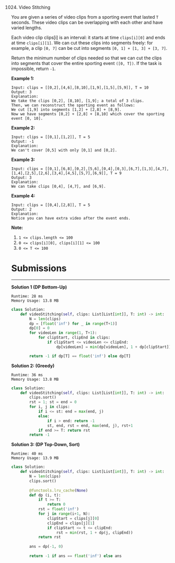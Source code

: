 1024. Video Stitching

You are given a series of video clips from a sporting event that lasted `T` seconds.  These video clips can be overlapping with each other and have varied lengths.

Each video clip clips[i] is an interval: it starts at time `clips[i][0]` and ends at time `clips[i][1]`.  We can cut these clips into segments freely: for example, a clip `[0, 7]` can be cut into segments `[0, 1] + [1, 3] + [3, 7]`.

Return the minimum number of clips needed so that we can cut the clips into segments that cover the entire sporting event `([0, T])`.  If the task is impossible, return `-1`.

 

**Example 1:**

```
Input: clips = [[0,2],[4,6],[8,10],[1,9],[1,5],[5,9]], T = 10
Output: 3
Explanation: 
We take the clips [0,2], [8,10], [1,9]; a total of 3 clips.
Then, we can reconstruct the sporting event as follows:
We cut [1,9] into segments [1,2] + [2,8] + [8,9].
Now we have segments [0,2] + [2,8] + [8,10] which cover the sporting event [0, 10].
```

**Example 2:**

```
Input: clips = [[0,1],[1,2]], T = 5
Output: -1
Explanation: 
We can't cover [0,5] with only [0,1] and [0,2].
```

**Example 3:**

```
Input: clips = [[0,1],[6,8],[0,2],[5,6],[0,4],[0,3],[6,7],[1,3],[4,7],[1,4],[2,5],[2,6],[3,4],[4,5],[5,7],[6,9]], T = 9
Output: 3
Explanation: 
We can take clips [0,4], [4,7], and [6,9].
```

**Example 4:**

```
Input: clips = [[0,4],[2,8]], T = 5
Output: 2
Explanation: 
Notice you can have extra video after the event ends.
```

**Note:**

1. `1 <= clips.length <= 100`
1. `0 <= clips[i][0], clips[i][1] <= 100`
1. `0 <= T <= 100`

# Submissions
---
**Solution 1 (DP Bottom-Up)**
```
Runtime: 28 ms
Memory Usage: 13.8 MB
```
```python
class Solution:
    def videoStitching(self, clips: List[List[int]], T: int) -> int:
        N = len(clips)
        dp = [float('inf') for _ in range(T+1)]
        dp[0] = 0
        for videoLen in range(1, T+1):
            for clipStart, clipEnd in clips:
                if clipStart <= videoLen <= clipEnd:
                    dp[videoLen] = min(dp[videoLen], 1 + dp[clipStart])

        return -1 if dp[T] == float('inf') else dp[T]
```

**Solution 2: (Greedy)**
```
Runtime: 36 ms
Memory Usage: 13.8 MB
```
```python
class Solution:
    def videoStitching(self, clips: List[List[int]], T: int) -> int:
        clips.sort()
        rst = 1; st = end = 0
        for i, j in clips:
            if i <= st: end = max(end, j)
            else: 
                if i > end: return -1
                st, end, rst = end, max(end, j), rst+1
            if end >= T: return rst
        return -1
```

**Solution 3: (DP Top-Down, Sort)**
```
Runtime: 40 ms
Memory Usage: 13.9 MB
```
```python
class Solution:
    def videoStitching(self, clips: List[List[int]], T: int) -> int:
        N = len(clips)
        clips.sort()
        
        @functools.lru_cache(None)
        def dp (i, t):
            if t >= T:
                return 0
            rst = float('inf')
            for j in range(i+1, N):
                clipStart = clips[j][0]
                clipEnd = clips[j][1]
                if clipStart <= t <= clipEnd:
                    rst = min(rst, 1 + dp(j, clipEnd))
            return rst
        
        ans = dp(-1, 0)
        
        return -1 if ans == float('inf') else ans
```